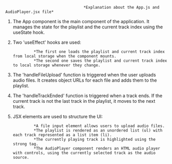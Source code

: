                                       *Explanation about the App.js and AudioPlayer.jsx file*

1. The App component is the main component of the application. It manages the state for the playlist and the current track index using the useState hook.
2. Two 'useEffect' hooks are used:

                *The first one loads the playlist and current track index from local storage when the component mounts.
                *The second one saves the playlist and current track index to local storage whenever they change.
4. The 'handleFileUpload' function is triggered when the user uploads audio files. It creates object URLs for each file and adds them to the playlist.
5. The 'handleTrackEnded' function is triggered when a track ends. If the current track is not the last track in the playlist, it moves to the next track.
6. JSX elements are used to structure the UI:
 
                *A file input element allows users to upload audio files.
                *The playlist is rendered as an unordered list (ul) with each track represented as a list item (li).
                *The currently playing track is highlighted using the strong tag.
                *The AudioPlayer component renders an HTML audio player with controls, using the currently selected track as the audio source.
